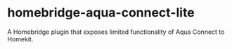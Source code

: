# homebridge-aqua-connect-lite
A Homebridge plugin that exposes limited functionality of Aqua Connect to Homekit.
